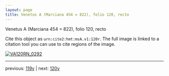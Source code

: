 ```yaml
---
layout: page
title: Venetus A (Marciana 454 = 822), folio 120, recto
---
```


Venetus A (Marciana 454 = 822), folio 120, recto

Cite this object as `urn:cite2:hmt:msA.v1:120r`.  The full image is linked to a citation tool you can use to cite regions of the image.

[![VA120RN_0292](http://www.homermultitext.org/iipsrv?IIIF=/project/homer/pyramidal/deepzoom/hmt/vaimg/2017a/VA120RN_0292.tif/full/800,/0/default.jpg)](http://www.homermultitext.org/ict2/?urn=urn:cite2:hmt:vaimg.2017a:VA120RN_0292) 

---

previous:  [119v](../119v/) | next: [120v](../120v/)